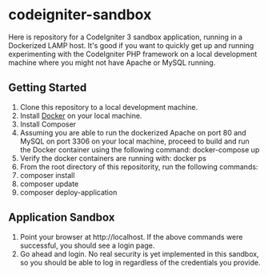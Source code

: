 # codeigniter-sandbox
Here is repository for a CodeIgniter 3 sandbox application, running in a Dockerized LAMP host. It's good if you want to quickly get up and running experimenting with the CodeIgniter PHP framework on a local development machine where you might not have Apache or MySQL running.

## Getting Started
1. Clone this repository to a local development machine.
1. Install [Docker](https://www.docker.com/) on your local machine.
1. Install Composer
1. Assuming you are able to run the dockerized Apache on port 80 and MySQL on port 3306 on your local machine, proceed to build and run the Docker container using the following command: docker-compose up
1. Verify the docker containers are running with: docker ps
1. From the root directory of this repositority, run the following commands:
1. composer install
1. composer update
1. composer deploy-application

## Application Sandbox
1. Point your browser at http://localhost. If the above commands were successful, you should see a login page.
1. Go ahead and login. No real security is yet implemented in this sandbox, so you should be able to log in regardless of the credentials you provide.
